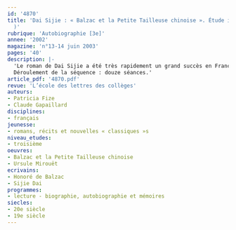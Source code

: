 ```yaml
---
id: '4870'
title: 'Dai Sijie : « Balzac et la Petite Tailleuse chinoise ». Étude intégrale (séquence
  )'
rubrique: 'Autobiographie [3e]'
annee: '2002'
magazine: 'n°13-14 juin 2003'
pages: '40'
description: |-
  'Le roman de Dai Sijie a été très rapidement un grand succès en France. Sur le plan didactique, il permet d’approfondir les apprentissages sur le roman et la narration ; il peut aussi favoriser une collaboration fructueuse entre les professeurs de français et d’histoire, de même qu’avec le documentaliste, pour éclairer le contexte historique et géographique du récit au programme de la classe de troisième et explorer une région, une culture, une histoire différentes, celles de la Chine. Enfin, dans le cadre du programme, on interrogera la dimension autobiographique de ce roman, notamment en centrant la réflexion sur le personnage du narrateur.
  Déroulement de la séquence : douze séances.'
article_pdf: '4870.pdf'
revue: 'L’école des lettres des collèges'
auteurs:
- Patricia Fize
- Claude Gapaillard
disciplines:
- français
jeunesse:
- romans, récits et nouvelles « classiques »s
niveau_etudes:
- troisième
oeuvres:
- Balzac et la Petite Tailleuse chinoise
- Ursule Mirouët
ecrivains:
- Honoré de Balzac
- Sijie Dai
programmes:
- lecture - biographie, autobiographie et mémoires
siecles:
- 20e siècle
- 19e siècle
---
```

